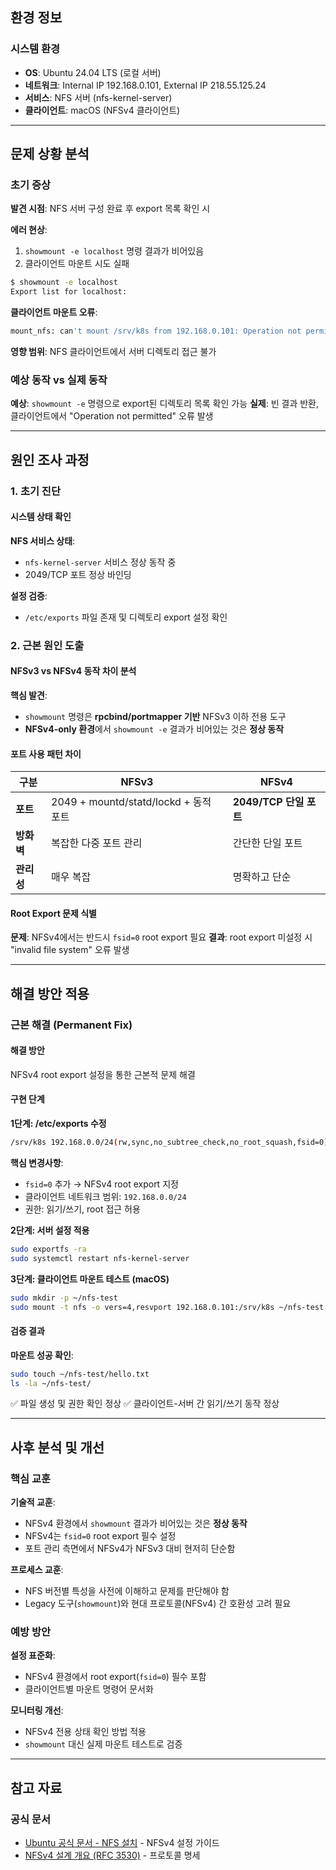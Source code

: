 ## 환경 정보

### 시스템 환경

- **OS**: Ubuntu 24.04 LTS (로컬 서버)
- **네트워크**: Internal IP 192.168.0.101, External IP 218.55.125.24
- **서비스**: NFS 서버 (nfs-kernel-server)
- **클라이언트**: macOS (NFSv4 클라이언트)

---

## 문제 상황 분석

### 초기 증상

**발견 시점**: NFS 서버 구성 완료 후 export 목록 확인 시

**에러 현상**:
1. `showmount -e localhost` 명령 결과가 비어있음
2. 클라이언트 마운트 시도 실패

```bash
$ showmount -e localhost
Export list for localhost:
```

**클라이언트 마운트 오류**:
```bash
mount_nfs: can't mount /srv/k8s from 192.168.0.101: Operation not permitted
```

**영향 범위**: NFS 클라이언트에서 서버 디렉토리 접근 불가

### 예상 동작 vs 실제 동작

**예상**: `showmount -e` 명령으로 export된 디렉토리 목록 확인 가능
**실제**: 빈 결과 반환, 클라이언트에서 "Operation not permitted" 오류 발생

---

## 원인 조사 과정

### 1. 초기 진단

#### 시스템 상태 확인

**NFS 서비스 상태**:
- `nfs-kernel-server` 서비스 정상 동작 중
- 2049/TCP 포트 정상 바인딩

**설정 검증**:
- `/etc/exports` 파일 존재 및 디렉토리 export 설정 확인

### 2. 근본 원인 도출

#### NFSv3 vs NFSv4 동작 차이 분석

**핵심 발견**:
- `showmount` 명령은 **rpcbind/portmapper 기반** NFSv3 이하 전용 도구
- **NFSv4-only 환경**에서 `showmount -e` 결과가 비어있는 것은 **정상 동작**

#### 포트 사용 패턴 차이

| 구분 | NFSv3 | NFSv4 |
|------|-------|-------|
| **포트** | 2049 + mountd/statd/lockd + 동적 포트 | **2049/TCP 단일 포트** |
| **방화벽** | 복잡한 다중 포트 관리 | 간단한 단일 포트 |
| **관리성** | 매우 복잡 | 명확하고 단순 |

#### Root Export 문제 식별

**문제**: NFSv4에서는 반드시 `fsid=0` root export 필요
**결과**: root export 미설정 시 "invalid file system" 오류 발생

---

## 해결 방안 적용

### 근본 해결 (Permanent Fix)

#### 해결 방안

NFSv4 root export 설정을 통한 근본적 문제 해결

#### 구현 단계

**1단계: /etc/exports 수정**
```bash
/srv/k8s 192.168.0.0/24(rw,sync,no_subtree_check,no_root_squash,fsid=0)
```

**핵심 변경사항**:
- `fsid=0` 추가 → NFSv4 root export 지정
- 클라이언트 네트워크 범위: `192.168.0.0/24`
- 권한: 읽기/쓰기, root 접근 허용

**2단계: 서버 설정 적용**
```bash
sudo exportfs -ra
sudo systemctl restart nfs-kernel-server
```

**3단계: 클라이언트 마운트 테스트 (macOS)**
```bash
sudo mkdir -p ~/nfs-test
sudo mount -t nfs -o vers=4,resvport 192.168.0.101:/srv/k8s ~/nfs-test
```

#### 검증 결과

**마운트 성공 확인**:
```bash
sudo touch ~/nfs-test/hello.txt
ls -la ~/nfs-test/
```

✅ 파일 생성 및 권한 확인 정상
✅ 클라이언트-서버 간 읽기/쓰기 동작 정상

---

## 사후 분석 및 개선

### 핵심 교훈

**기술적 교훈**:
- NFSv4 환경에서 `showmount` 결과가 비어있는 것은 **정상 동작**
- NFSv4는 `fsid=0` root export 필수 설정
- 포트 관리 측면에서 NFSv4가 NFSv3 대비 현저히 단순함

**프로세스 교훈**:
- NFS 버전별 특성을 사전에 이해하고 문제를 판단해야 함
- Legacy 도구(`showmount`)와 현대 프로토콜(NFSv4) 간 호환성 고려 필요

### 예방 방안

**설정 표준화**:
- NFSv4 환경에서 root export(`fsid=0`) 필수 포함
- 클라이언트별 마운트 명령어 문서화

**모니터링 개선**:
- NFSv4 전용 상태 확인 방법 적용
- `showmount` 대신 실제 마운트 테스트로 검증

---

## 참고 자료

### 공식 문서

- [Ubuntu 공식 문서 - NFS 설치](https://documentation.ubuntu.com/server/how-to/networking/install-nfs/) - NFSv4 설정 가이드
- [NFSv4 설계 개요 (RFC 3530)](https://www.rfc-editor.org/rfc/rfc3530) - 프로토콜 명세